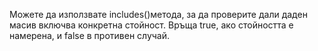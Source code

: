 Можете да използвате includes()метода, за да проверите дали даден масив включва конкретна стойност. Връща true, ако стойността е намерена, и false в противен случай.
